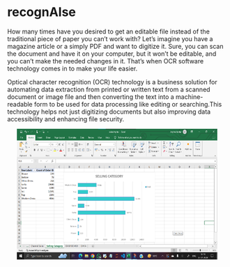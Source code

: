 # recognAIse

How many times have you desired to get an editable file instead of the traditional piece of paper you can’t work with? Let’s imagine you have a magazine article or a simply PDF and want to digitize it. Sure, you can scan the document and have it on your computer, but it won’t be editable, and you can’t make the needed changes in it. That’s when OCR software technology comes in to make your life easier.

Optical character recognition (OCR) technology is a business solution for automating data extraction from printed or written text from a scanned document or image file and then converting the text into a machine-readable form to be used for data processing like editing or searching.This technology helps not just digitizing documents but also improving data accessibility and enhancing file security.


<p align="center">
  <img width="460" height="300" src="https://github.com/ArpitaHaldar/Super-Market-Data-Analysis/blob/main/github.png">
</p>
